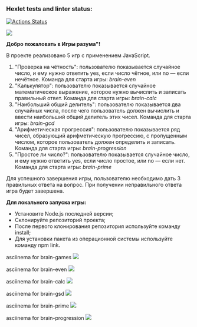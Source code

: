 ### Hexlet tests and linter status:
[![Actions Status](https://github.com/Meetyouafter/frontend-project-lvl1/workflows/hexlet-check/badge.svg)](https://github.com/Meetyouafter/frontend-project-lvl1/actions)

<a href="https://codeclimate.com/github/Meetyouafter/frontend-project-lvl1/maintainability"><img src="https://api.codeclimate.com/v1/badges/6ec66220f3b2c01bb4da/maintainability" /></a>

<b>Добро пожаловать в Игры  разума"!</b>

В проекте реализовано 5 игр с применением JavaScript.  
1. "Проверка на чётность": пользователю показывается случайное число, и ему нужно ответить yes, если число чётное, или no — если нечётное. 
  Команда для старта игры: <i>brain-even</i>
2. "Калькулятор": пользователю показывается случайное математическое выражение, которое нужно вычислить и записать правильный ответ.
  Команда для старта игры: <i>brain-calc</i>
3. "Наибольший общий делитель": пользователю показывается два случайных числа, после чего пользователь должен вычислить и ввести наибольший общий делитель этих чисел.
  Команда для старта игры: <i>brain-gcd</i>
4. "Арифметическая прогрессия": пользователю показывается ряд чисел, образующий арифметическую прогрессию, с пропущенным числом, которое пользователь должен определить и записать.
  Команда для старта игры: <i>brain-progression</i>
5. "Простое ли число?": пользователю показывается случайное число, и ему нужно ответить yes, если число простое, или no — если нет.
  Команда для старта игры: <i>brain-prime</i>

Для успешного завершения игры, пользователю необходимо дать 3 правильных ответа на вопрос. При получении неправильного ответа игра будет завершена.

<b>Для локального запуска игры:</b>
- Установите Node.js последней версии;
- Склонируйте репозиторий проекта; 
- После первого клонирования репозитория используйте команду install;
- Для установки пакета из операционной системы используйте команду npm link.

asciinema for brain-games
<a href="https://asciinema.org/a/dFWCiV8mGWPnBXxLuTAB8rVth" target="_blank"><img src="https://asciinema.org/a/dFWCiV8mGWPnBXxLuTAB8rVth.svg" /></a>

asciinema for brain-even
<a href="https://asciinema.org/a/Gjddi2jo9EUg68IyWamKitilp" target="_blank"><img src="https://asciinema.org/a/Gjddi2jo9EUg68IyWamKitilp.svg" /></a>

asciinema for brain-calc
<a href="https://asciinema.org/a/HE6pMAlfIY9zcdqQSkeB7FK9w" target="_blank"><img src="https://asciinema.org/a/HE6pMAlfIY9zcdqQSkeB7FK9w.svg" /></a>

asciinema for brain-gsd
<a href="https://asciinema.org/a/XzpzEEOoJSbM04Z5acki97zGq" target="_blank"><img src="https://asciinema.org/a/XzpzEEOoJSbM04Z5acki97zGq.svg" /></a>

asciinema for brain-prime
<a href="https://asciinema.org/a/iYwzkVPtMH5MDop10VyKl5fMa" target="_blank"><img src="https://asciinema.org/a/iYwzkVPtMH5MDop10VyKl5fMa.svg" /></a>

asciinema for brain-progression
<a href="https://asciinema.org/a/Ov4idesHSLBhtFAK7TFWcrLUK" target="_blank"><img src="https://asciinema.org/a/Ov4idesHSLBhtFAK7TFWcrLUK.svg" /></a>